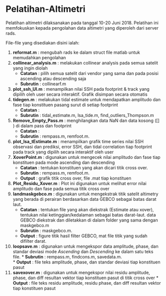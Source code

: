 # Pelatihan-Altimetri
Pelatihan altimetri dilaksanakan pada tanggal 10-20 Juni 2018. Pelatihan ini memfokuskan kepada pengolahan data altimetri yang diperoleh dari server rads.

File-file yang disediakan disini ialah:
1. **reformat.m** : mengubah rads ke dalam struct file matlab untuk memudahkan pengolahan
2. **collinear_analysis.m** : melakukan collinear analysis pada semua satelit yang ingin diolah
    *  **Catatan**  : pilih semua satelit dari vendor yang sama dan pada posisi ascending atau descending saja
    *  **Subrutin** : collinearf.m
3. **plot_ssh_UI.m** : menampilkan nilai SSH pada footprint & track yang dipilih oleh user secara interaktif. Grafik disimpan secara otomatis
4. **tidegen.m** : melakukan tidal estimate untuk mendapatkan amplitudo dan fase tiap konstituen pasang surut di setiap footprint
    *  **Catatan**  : 
    *  **Subrutin** : tidal_estimate.m, lsa_tide.m, find_outliers_Thompson.m 
5. **Remove_Empty_Pass.m** : menghilangkan data NaN dan data kosong ([] ) di dalam pass dan footprint
    *  **Catatan**  : 
    *  **Subrutin** : rempass.m, remfoot.m.
6. **plot_lsa_tEstimate.m** : menampilkan grafik time series nilai SSH observasi dan prediksi, error SSH, dan tidal correlation tiap footprint pada track yang dipilih secara interaktif oleh user
7. **XoverPoint.m** : digunakan untuk mengecek nilai amplitudo dan fase tiap konstituen pada mode ascending dan descending
    *  **Catatan**  : tentukan konstituen yang akan dicari titik cross over.
    *  **Subrutin** : rempass.m, remfoot.m.  
    *  **Output**   : grafik titik cross over, file .mat tiap konstituen
8.  **Plot_Residu_Xover.m** : Plot ini digunakan untuk melihat error nilai amplitudo dan fase pada semua titik cross over
9. **landmaskgebco.m** : digunakan untuk mengekstrak titik satelit altimetry yang berada di perairan berdasarkan data GEBCO sebagai batas darat laut.
    *  **Catatan**  : tentukan file yang akan diekstrak (Estimate atau xover), tentukan nilai ketinggian/kedalaman sebagai batas darat-laut. data GEBCO diekstrak dan diletakkan di dalam folder yang sama dengan maskgebco.m
    *  **Subrutin** : maskgebco.m.  
    *  **Output**   : figure titik hasil filter GEBCO, mat file titik yang sudah difilter darat.
10.  **loopsave.m** : digunakan untuk mengekspor data amplitude, phase, dan standar deviasi mode _Ascending_ dan _Descending_ ke        dalam satu teks file.
    *  **Subrutin** : rempass.m, findcons.m, savedata.m.  
    *  **Output**   : file teks amplitude, phase, dan standar deviasi tiap konstituen pasut
11.  **savexover.m** : digunakan untuk mengekspor nilai residu amplitude, phase, dan diff resultan vektor tiap konstituen pasut di titik cross over
    *  **Output**   : file teks residu amplitude, residu phase, dan diff resultan vektor tiap konstituen pasut
